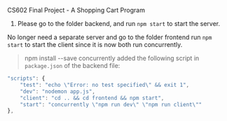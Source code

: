 CS602 Final Project - A Shopping Cart Program

1. Please go to the folder backend, and run `npm start` to start the server.

No longer need a separate server and go to the folder frontend run `npm start` to start the client since it is now both run concurrently.

> npm install --save concurrently
added the following script in `package.json` of the backend file:
```js
"scripts": {
    "test": "echo \"Error: no test specified\" && exit 1",
    "dev": "nodemon app.js",
    "client": "cd .. && cd frontend && npm start",
    "start": "concurrently \"npm run dev\" \"npm run client\""
},
```